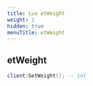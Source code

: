 ```yaml
---
title: Lua etWeight
weight: 1
hidden: true
menuTitle: etWeight
---
```

## etWeight
```lua
client:GetWeight(); -- int
```